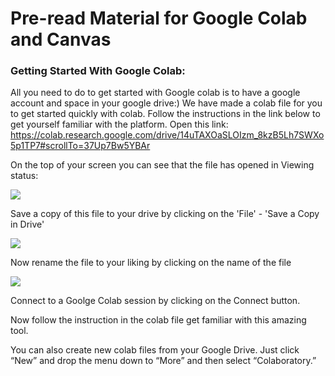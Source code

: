 # Pre-read Material for Google Colab and Canvas

### Getting Started With Google Colab:

All you need to do to get started with Google colab is to have a google account and space in your google drive:)
We have made a colab file for you to get started quickly with colab. Follow the instructions in the link below to get yourself familiar with the platform. 
Open this link: https://colab.research.google.com/drive/14uTAXOaSLOIzm_8kzB5Lh7SWXo5p1TP7#scrollTo=37Up7Bw5YBAr

On the top of your screen you can see that the file has opened in Viewing status:

![](https://i.imgur.com/isGjIzL.png)


Save a copy of this file to your drive by clicking on the 'File' - 'Save a Copy in Drive'

![](https://i.imgur.com/ikN5wlr.png?)


Now rename the file to your liking by clicking on the name of the file

![](https://i.imgur.com/N5sHaA5.png?)


Connect to a Goolge Colab session by clicking on the Connect button.


Now follow the instruction in the colab file get familiar with this amazing tool.


You can also create new colab files from your Google Drive. Just click “New” and drop the menu down to “More” and then select “Colaboratory.”
